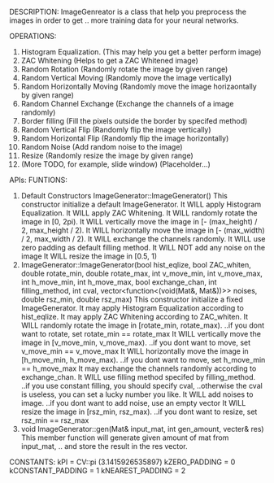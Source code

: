 DESCRIPTION:
ImageGenreator is a class that help you preprocess the images in order to get
.. more training data for your neural networks.

OPERATIONS:
  1. Histogram Equalization.
    (This may help you get a better perform image)
  2. ZAC Whitening
    (Helps to get a ZAC Whitened image)
  3. Random Rotation
    (Randomly rotate the image by given range)
  4. Random Vertical Moving
    (Randomly move the image vertically)
  5. Random Horizontally Moving
    (Randomly move the image horizaontally by given range)
  6. Random Channel Exchange
    (Exchange the channels of a image randomly)
  7. Border filling
    (Fill the pixels outside the border by specifed method)
  8. Random Vertical Flip
    (Randomly flip the image vertically)
  9. Random Horizontal Flip
    (Randomly flip the image horizontally)
  10. Random Noise
    (Add random noise to the image)
  11. Resize
    (Randomly resize the image by given range)
  12. (More TODO, for example, slide window)
    (Placeholder...)

APIs:
FUNTIONS:
  1. Default Constructors
    ImageGenerator::ImageGenerator()
    This constructor initialize a default ImageGenerator.
    It WILL apply Histogram Equalization.
    It WILL apply ZAC Whitening.
    It WILL randomly rotate the image in [0, 2pi).
    It WILL vertically move the image in [- (max_height) / 2, max_height / 2).
    It WILL horizontally move the image in [- (max_width) / 2, max_width / 2).
    It WILL exchange the channels randomly.
    It WILL use zero padding as default filling method.
    It WILL NOT add any noise on the image
    It WILL resize the image in [0.5, 1)
  2. ImageGenerator::ImageGenerator(bool hist_eqlize, bool ZAC_whiten, 
                                    double rotate_min, double rotate_max,
                                    int v_move_min, int v_move_max,
                                    int h_move_min, int h_move_max,
                                    bool exchange_chan,
                                    int filling_method, int cval,
                                    vector<function<(void(Mat&, Mat&))>> noises,
                                    double rsz_min, double rsz_max)
    This constructor initialize a fixed ImageGenerator.
    It may apply Histogram Equalization according to hist_eqlize.
    It may apply ZAC Whitening according to ZAC_whiten.
    It WILL randomly rotate the image in [rotate_min, rotate_max).
        ..if you dont want to rotate, set rotate_min == rotate_max
    It WILL vertically move the image in [v_move_min, v_move_max).
        ..if you dont want to move, set v_move_min == v_move_max
    It WILL horizontally move the image in [h_move_min, h_move_max).
        ..if you dont want to move, set h_move_min == h_move_max
    It may exchange the channels randomly according to exchange_chan.
    It WILL use filling method specifed by filling_method.
        ..if you use constant filling, you should specify cval,
        ..otherwise the cval is useless, you can set a lucky number you like.
    It WILL add noises to image.
        ..if you dont want to add noise, use an empty vector
    It WILL resize the image in [rsz_min, rsz_max).
        ..if you dont want to resize, set rsz_min == rsz_max
  3. void ImageGenerator::gen(Mat& input_mat, int gen_amount, vecter<Mat>& res)
    This member function will generate given amount of mat from input_mat,
    .. and store the result in the res vector.

CONSTANTS:
    kPI = CV::pi (3.1415926535897)
    kZERO_PADDING = 0
    kCONSTANT_PADDING = 1
    kNEAREST_PADDING = 2